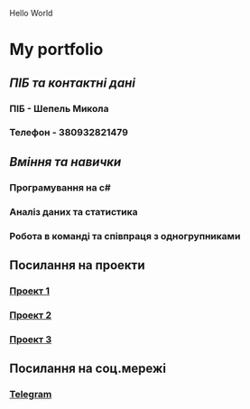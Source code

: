 <!DOCTYPE markdown>
Hello World
# **My portfolio**
## **_ПІБ та контактні дані_**
### ПІБ - Шепель Микола
### Телефон - 380932821479
## **_Вміння та навички_**
### Програмування на c#
### Аналіз даних та статистика
### Робота в команді та співпраця з одногрупниками
## Посилання на проекти
### [Проект 1](https://github.com/ShepelM1/PR1)
### [Проект 2](https://github.com/ShepelM1/PR1/tree/main/LAB2)
### [Проект 3](https://github.com/ShepelM1/ShepelM1.github.io)
## Посилання на соц.мережі
### [Telegram](https//t.me/tSoYN1)
